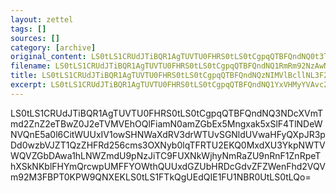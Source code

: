 ```yaml
---
layout: zettel
tags: []
sources: []
category: [archive]
original_content: LS0tLS1CRUdJTiBQR1AgTUVTU0FHRS0tLS0tCgpqQTBFQndNQ0t3TFJXOGZWU2J6eTBya0J2RVRLUk55dHQ1azFQM1Z4VEVVV3huMmVzRExQTzZhK1BpdmZSRVp4CnZabTVnMzhtejRVcEthdEJIWTQyUEhrL1F6TWlpK3h4Y0RhQTkyeE02MjNqdGxwRmZ1c1lzVTYvSkdIRWREK0kKTmx6SkFBb0ZOYlBvNTZvSFUrTTlXMENQRDhYamdBWWRLaTcwaFlmS3AvSm9KcVU1ekllQUFsVlJ5dElyRDBxRAphUDJDN2dFVndLSmpMbkFZWk1YclZycDBQUHZOVndLVVJHUzQyQ0hibXhJb0VBbVlXbXJnR1BIbUVsRWs4cmJOCmxXblVmbmdXSXNNV2RRPT0KPXIxYmkKLS0tLS1FTkQgUEdQIE1FU1NBR0UtLS0tLQo=
filename: LS0tLS1CRUdJTiBQR1AgTUVTU0FHRS0tLS0tCgpqQTBFQndNQ1RmRm92NzAwNEMzeTBsUUI3TDlUZ1JZbytpWXFlaUl6QmdyQ2hSUnJMOGxhQWVLSDRqOCtDY0R6CmJ0L1hGb055T0NpUmVsbGIwUDhnOVZ1TWxxMlF5a0JFTlFiOGE0RVNTTENKeEwrekZNY0FiOENIMVFSaVFhMTYKTDZJc3pwQT0KPWhWZHoKLS0tLS1FTkQgUEdQIE1FU1NBR0UtLS0tLQo=
title: LS0tLS1CRUdJTiBQR1AgTUVTU0FHRS0tLS0tCgpqQTBFQndNQzNIMVlBcllNL3F2eTBrWUI0cmloWExFL0E5WEVRMytPaDJyUTBBM2h4bENoM2ZvLzhhT0VlZUM3CjU0WWllMFR2Y0pscWVkOWduZU9SczNLWUY1NFhqd3hkK2ZUSXFyZ09hSkxCSW02MldYc2wKPWszTTAKLS0tLS1FTkQgUEdQIE1FU1NBR0UtLS0tLQo=
excerpt: LS0tLS1CRUdJTiBQR1AgTUVTU0FHRS0tLS0tCgpqQTBFQndNQ1YxVHMyYVAvc2RIeTBrVUJQZ281SUEvOG9qdytlWDlGVjFBaU4xZCt6eGxlMmFpUFlyajlUcUFnCmpVY2ZEVVFPM1kzTUtvdWt0ZEVUVjhBMjEwWHdYanlncWZxNFFteVdZcENvWWhGaWNKTT0KPUV0cFYKLS0tLS1FTkQgUEdQIE1FU1NBR0UtLS0tLQo=
---
```


LS0tLS1CRUdJTiBQR1AgTUVTU0FHRS0tLS0tCgpqQTBFQndNQ3NDcXVmTmd2ZnZ2eTBwZ0J2eTVMVEhOQlFiamN0amZGbEx5Mngxak5xSlF4TlNDeWNVQnE5a0l6CitWUUxIV1owSHNWaXdRV3drWTUvSGNldUVwaHFyQXpJR3pDd0wzbVJZT1QzZHFRd256cms3OXNyb0lqTFRTU2EKQ0MxdXU3YkpNWTVWQVZGbDAwa1hLNWZmdU9pNzJiTC9FUXNkWjhyNmRaZU9nRnF1ZnRpeThXSkNKblFHYmQrcwpUMFFYOWthQUUxdGZUbHRDcGdvZFZWenFhd2VQVm92M3FBPT0KPW9QNXEKLS0tLS1FTkQgUEdQIE1FU1NBR0UtLS0tLQo=

